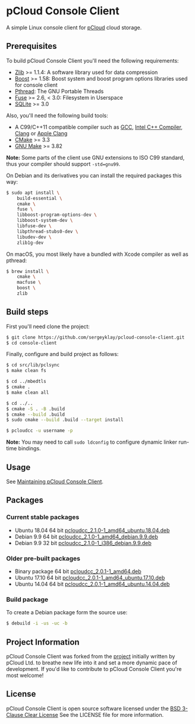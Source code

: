 # pCloud Console Client

A simple Linux console client for [pCloud](https://pcloud.com) cloud storage.

## Prerequisites

To build pCloud Console Client you'll need the following requirements:

- [Zlib](http://zlib.net/) >= 1.1.4: A software library used for data compression
- [Boost](http://www.boost.org/) >= 1.58: Boost system and boost program options libraries used for console client
- [Pthread](https://www.gnu.org/software/pth/): The GNU Portable Threads
- [Fuse](https://github.com/libfuse/libfuse) >= 2.6, < 3.0: Filesystem in Userspace
- [SQLite](https://www.sqlite.org/index.html) >= 3.0

Also, you'll need the following build tools:

- A C99/C++11 compatible compiler such as
  [GCC](https://gcc.gnu.org),
  [Intel C++ Compiler](https://software.intel.com/content/www/us/en/develop/tools/oneapi/components/dpc-compiler.html),
  [Clang](https://clang.llvm.org) or
  [Apple Clang](https://apps.apple.com/us/app/xcode/id497799835)
- [CMake](https://cmake.org/) >= 3.3
- [GNU Make](https://www.gnu.org/software/make) >= 3.82

**Note:** Some parts of the client use GNU extensions to ISO C99 standard,
thus your compiler should support `-std=gnu99`.

On Debian and its derivatives you can install the required packages this way:

```sh
$ sudo apt install \
    build-essential \
    cmake \
    fuse \
    libboost-program-options-dev \
    libboost-system-dev \
    libfuse-dev \
    libpthread-stubs0-dev \
    libudev-dev \
    zlib1g-dev
```
On macOS, you most likely have a bundled with Xcode compiler as well as pthread:

```sh
$ brew install \
    cmake \
    macfuse \
    boost \
    zlib
```

## Build steps

First you'll need clone the project:

```sh
$ git clone https://github.com/sergeyklay/pcloud-console-client.git
$ cd console-client
```

Finally, configure and build project as follows:

```sh
$ cd src/lib/pclsync
$ make clean fs

$ cd ../mbedtls
$ cmake .
$ make clean all

$ cd ../..
$ cmake -S . -B .build
$ cmake --build .build
$ sudo cmake --build .build --target install

$ pcloudcc -u username -p
```

**Note:** You may need to call `sudo ldconfig` to configure dynamic linker
run-time bindings.

## Usage

See [Maintaining pCloud Console Client](https://github.com/sergeyklay/pcloud-console-client/blob/master/docs/Usage.md).

## Packages

### Current stable packages

- Ubuntu 18.04 64 bit
  [pcloudcc_2.1.0-1_amd64_ubuntu.18.04.deb](https://my.pcloud.com/publink/show?code=XZvLyi7Zsz7t1H0aYIFiawL4LSgN3uxLBUJX)
- Debian 9.9 64 bit
  [pcloudcc_2.1.0-1_amd64_debian.9.9.deb](https://my.pcloud.com/publink/show?code=XZYVyi7ZseHyB89XXK0lVAdyy0AwQYl7osU7)
- Debian 9.9 32 bit
  [pcloudcc_2.1.0-1_i386_debian.9.9.deb](https://my.pcloud.com/publink/show?code=XZuVyi7ZLevxTwQKGrSrxp8uIrQodBwDfX67)

### Older pre-built packages

- Binary package 64 bit
  [pcloudcc_2.0.1-1_amd64.deb](https://my.pcloud.com/publink/show?code=XZv1aQ7ZkEd1Vr0gj3hTteoDtujd481o7amk)
- Ubuntu 17.10 64 bit
  [pcloudcc_2.0.1-1_amd64_ubuntu.17.10.deb](https://my.pcloud.com/publink/show?code=XZFeaQ7ZH1nHUfK4MLzGdeCvmmJywBUFANyy)
- Ubuntu 14.04 64 bit
  [pcloudcc_2.0.1-1_amd64_ubuntu.14.04.deb](https://my.pcloud.com/publink/show?code=XZSeaQ7ZFPq1g8oowJXyXap7KKzTtSKoACHy)

### Build package

To create a Debian package form the source use:

```sh
$ debuild -i -us -uc -b
```
## Project Information

pCloud Console Client was forked from the
[project](https://github.com/pcloudcom/console-client) initially written by
pCloud Ltd. to breathe new life into it and set a more dynamic pace of
development.  If you'd like to contribute to pCloud Console Client you're most
welcome!

## License

pCloud Console Client is open source software licensed under the
[BSD 3-Clause Clear License](https://choosealicense.com/licenses/bsd-3-clause-clear/)
See the LICENSE file for more information.
